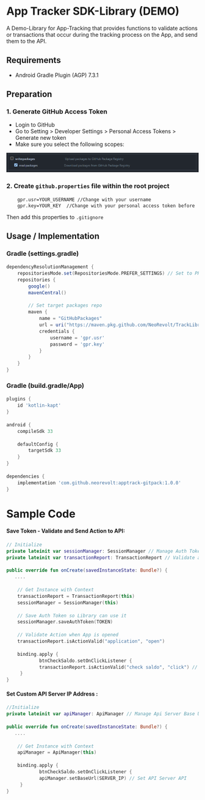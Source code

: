 # App Tracker SDK-Library (DEMO)
A Demo-Library for App-Tracking that provides functions to validate actions or transactions that occur during the tracking process on the App, and send them to the API.

## Requirements
* Android Gradle Plugin (AGP) 7.3.1

## Preparation
### 1. Generate GitHub Access Token
* Login to GitHub
* Go to Setting > Developer Settings > Personal Access Tokens > Generate new token
* Make sure you select the following scopes:

![Access Token](https://github.com/NeoRevolt/drawimage-demo-gitpack-publish/blob/master/acces_scope_github_token.PNG?raw=true)

### 2. Create ``github.properties`` file within the root project
```properties
    gpr.usr=YOUR_USERNAME //Change with your username
    gpr.key=YOUR_KEY  //Change with your personal access token before
```
Then add this properties to ``.gitignore``

## Usage / Implementation

### Gradle (settings.gradle)

```groovy
dependencyResolutionManagement {
    repositoriesMode.set(RepositoriesMode.PREFER_SETTINGS) // Set to PREFER_SETTINGS
    repositories {
        google()
        mavenCentral()
        
        // Set target packages repo
        maven {
            name = "GitHubPackages"
            url = uri("https://maven.pkg.github.com/NeoRevolt/TrackLibrary")
            credentials {
                username = 'gpr.usr'
                password = 'gpr.key'
            }
        }
    }
}
```

### Gradle (build.gradle/App)

```groovy
plugins {
    id 'kotlin-kapt'
}

android {
    compileSdk 33
    
    defaultConfig {
        targetSdk 33
    }
}

dependencies {
    implementation 'com.github.neorevolt:apptrack-gitpack:1.0.0'
}
```

# Sample Code
#### Save Token - Validate and Send Action to API:

```kotlin
// Initialize
private lateinit var sessionManager: SessionManager // Manage Auth Token 
private lateinit var transactionReport: TransactionReport // Validate and Send Action/Transaction to API

public override fun onCreate(savedInstanceState: Bundle?) {
   ....
    
    // Get Instance with Context
    transactionReport = TransactionReport(this)
    sessionManager = SessionManager(this)
    
    // Save Auth Token so Library can use it
    sessionManager.saveAuthToken(TOKEN)
    
    // Validate Action when App is opened
    transactionReport.isActionValid("application", "open")
    
    binding.apply {
            btnCheckSaldo.setOnClickListener {
            transactionReport.isActionValid("check saldo", "click") // Validate Action when Button clicked
     }      
}
```

#### Set Custom API Server IP Address :

```kotlin
//Initialize
private lateinit var apiManager: ApiManager // Manage Api Server Base URL

public override fun onCreate(savedInstanceState: Bundle?) {
   ....
   
    // Get Instance with Context
    apiManager = ApiManager(this)
    
    binding.apply {
            btnCheckSaldo.setOnClickListener {
            apiManager.setBaseUrl(SERVER_IP) // Set API Server API
     }      
}

```
